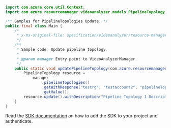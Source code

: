 ```java
import com.azure.core.util.Context;
import com.azure.resourcemanager.videoanalyzer.models.PipelineTopology;

/** Samples for PipelineTopologies Update. */
public final class Main {
    /*
     * x-ms-original-file: specification/videoanalyzer/resource-manager/Microsoft.Media/preview/2021-11-01-preview/examples/pipeline-topology-patch.json
     */
    /**
     * Sample code: Update pipeline topology.
     *
     * @param manager Entry point to VideoAnalyzerManager.
     */
    public static void updatePipelineTopology(com.azure.resourcemanager.videoanalyzer.VideoAnalyzerManager manager) {
        PipelineTopology resource =
            manager
                .pipelineTopologies()
                .getWithResponse("testrg", "testaccount2", "pipelineTopology1", Context.NONE)
                .getValue();
        resource.update().withDescription("Pipeline Topology 1 Description").apply();
    }
}
```

Read the [SDK documentation](https://github.com/Azure/azure-sdk-for-java/blob/azure-resourcemanager-videoanalyzer_1.0.0-beta.5/sdk/videoanalyzer/azure-resourcemanager-videoanalyzer/README.md) on how to add the SDK to your project and authenticate.
